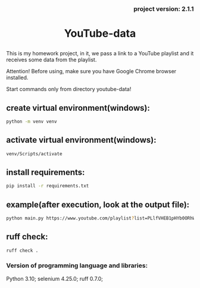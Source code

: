### <p align="right">project version: 2.1.1</p>

# <p align="center">YouTube-data</p>

This is my homework project, in it, we pass a link to a YouTube playlist and it receives some data from the playlist.


Attention! Before using, make sure you have Google Chrome browser installed.

Start commands only from directory youtube-data!
## create virtual environment(windows):
```bash
python -m venv venv
```
## activate virtual environment(windows):
```bash
venv/Scripts/activate
```
## install requirements:
```bash
pip install -r requirements.txt
```
## example(after execution, look at the output file):
```bash
python main.py https://www.youtube.com/playlist?list=PLlfVHEB1pHYb0ORhWxdECbIjmutbVO-Q1
```
## ruff check:
```bash
ruff check .
```
### Version of programming language and libraries:
Python 3.10; selenium 4.25.0; ruff 0.7.0;
